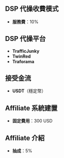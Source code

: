 ## DSP 代操收費模式
- **服務費**：10%

## DSP 代操平台
- **TrafficJunky**
- **TwinRed**
- **Traforama**

## 接受金流
- **USDT**（穩定幣）

## Affiliate 系統建置
- **固定費用**：300 USD

## Affiliate 介紹
- **抽成**：5%
